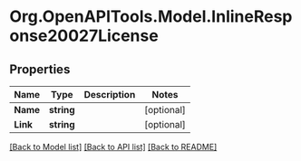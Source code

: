 # Org.OpenAPITools.Model.InlineResponse20027License

## Properties

Name | Type | Description | Notes
------------ | ------------- | ------------- | -------------
**Name** | **string** |  | [optional] 
**Link** | **string** |  | [optional] 

[[Back to Model list]](../README.md#documentation-for-models) [[Back to API list]](../README.md#documentation-for-api-endpoints) [[Back to README]](../README.md)

